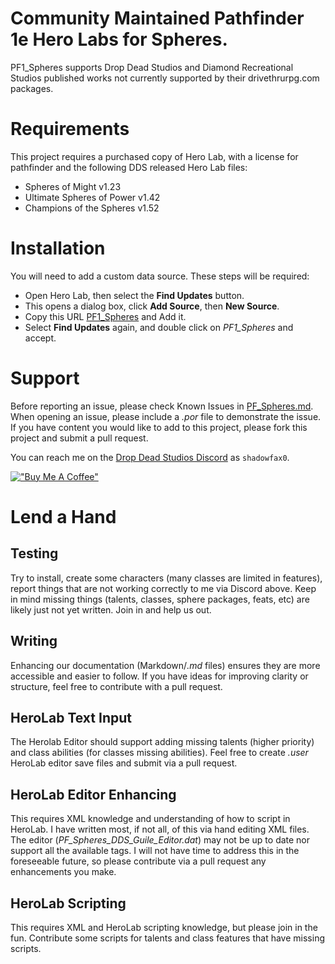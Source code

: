 # Community Maintained Pathfinder 1e Hero Labs for Spheres.

PF1_Spheres supports Drop Dead Studios and Diamond Recreational Studios published works not currently supported by their drivethrurpg.com packages.

# Requirements

This project requires a purchased copy of Hero Lab, with a license for pathfinder and the following DDS released Hero Lab files:
- Spheres of Might v1.23
- Ultimate Spheres of Power v1.42
- Champions of the Spheres v1.52

# Installation

You will need to add a custom data source. These steps will be required:

- Open Hero Lab, then select the **Find Updates** button.
- This opens a dialog box, click **Add Source**, then **New Source**.
- Copy this URL [PF1_Spheres](https://raw.githubusercontent.com/risner/PF1_Spheres/refs/heads/main/download.xml) and Add it.
- Select **Find Updates** again, and double click on *PF1_Spheres* and accept.

# Support

Before reporting an issue, please check Known Issues in [PF_Spheres.md](https://github.com/risner/PF1_Spheres/blob/main/PF_Spheres.md). When opening an issue, please include a *.por* file to demonstrate the issue. If you have content you would like to add to this project, please fork this project and submit a pull request.

You can reach me on the [Drop Dead Studios Discord](http://spheresofpower.wikidot.com/dds-discord) as `shadowfax0`.

[!["Buy Me A Coffee"](https://www.buymeacoffee.com/assets/img/custom_images/orange_img.png)](https://buymeacoffee.com/shadowfax)

# Lend a Hand

## Testing

Try to install, create some characters (many classes are limited in features), report things that are not working correctly to me via Discord above. Keep in mind missing things (talents, classes, sphere packages, feats, etc) are likely just not yet written. Join in and help us out.

## Writing

Enhancing our documentation (Markdown/*.md* files) ensures they are more accessible and easier to follow. If you have ideas for improving clarity or structure, feel free to contribute with a pull request.

## HeroLab Text Input

The Herolab Editor should support adding missing talents (higher priority) and class abilities (for classes missing abilities). Feel free to create *.user* HeroLab editor save files and submit via a pull request.

## HeroLab Editor Enhancing

This requires XML knowledge and understanding of how to script in HeroLab. I have written most, if not all, of this via hand editing XML files. The editor (*PF_Spheres_DDS_Guile_Editor.dat*) may not be up to date nor support all the available tags. I will not have time to address this in the foreseeable future, so please contribute via a pull request any enhancements you make.

## HeroLab Scripting

This requires XML and HeroLab scripting knowledge, but please join in the fun. Contribute some scripts for talents and class features that have missing scripts.

